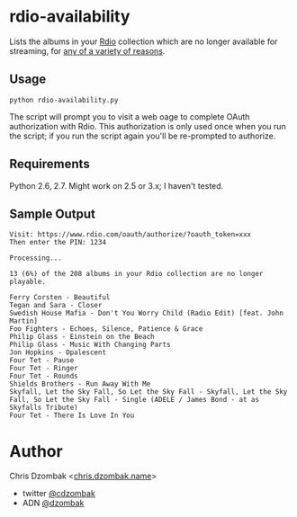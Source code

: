 # rdio-availability

Lists the albums in your [Rdio](http://rdio.com) collection which are no longer available for streaming, for [any of a variety of reasons](http://help.rdio.com/customer/portal/articles/58995).

## Usage

`python rdio-availability.py`

The script will prompt you to visit a web oage to complete OAuth authorization with Rdio. This authorization is only used once when you run the script; if you run the script again you'll be re-prompted to authorize.

## Requirements

Python 2.6, 2.7. Might work on 2.5 or 3.x; I haven't tested.

## Sample Output

    Visit: https://www.rdio.com/oauth/authorize/?oauth_token=xxx
    Then enter the PIN: 1234

    Processing...

    13 (6%) of the 208 albums in your Rdio collection are no longer playable.

    Ferry Corsten - Beautiful
    Tegan and Sara - Closer
    Swedish House Mafia - Don't You Worry Child (Radio Edit) [feat. John Martin]
    Foo Fighters - Echoes, Silence, Patience & Grace
    Philip Glass - Einstein on the Beach
    Philip Glass - Music With Changing Parts
    Jon Hopkins - Opalescent
    Four Tet - Pause
    Four Tet - Ringer
    Four Tet - Rounds
    Shields Brothers - Run Away With Me
    Skyfall, Let the Sky Fall, So Let the Sky Fall - Skyfall, Let the Sky Fall, So Let the Sky Fall - Single (ADELE / James Bond - at as Skyfalls Tribute)
    Four Tet - There Is Love In You

# Author

Chris Dzombak <[chris.dzombak.name](http://chris.dzombak.name)>

* twitter [@cdzombak](https://twitter.com/cdzombak)
* ADN [@dzombak](https://alpha.app.net/dzombak)
